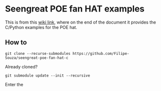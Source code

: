 # Seengreat POE fan HAT examples

This is from this [wiki link](https://seengreat.com/wiki/133/poe-fan-hat-c), where on the end of the document it provides the C/Python examples for the POE hat.

## How to

```
git clone --recurse-submodules https://github.com/Filipe-Souza/seengreat-poe-fan-hat-c
```

Already cloned?

```
git submodule update --init --recursive
```

Enter the

